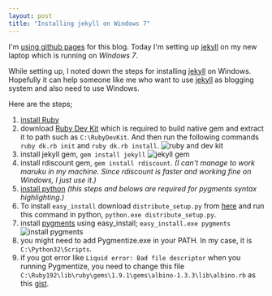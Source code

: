 ```yaml
---
layout: post
title: "Installing jekyll on Windows 7"
---
```


I'm [using github pages][pblog] for this blog. Today I'm setting up [jekyll][] on my new laptop which is running on _Windows 7_.

While setting up, I noted down the steps for installing [jekyll][] on Windows. Hopefully it can help someone like me who want to use [jekyll][] as blogging system and also need to use Windows.

Here are the steps;

1. [install Ruby][install_ruby]
2. download [Ruby Dev Kit][ruby_dev_kit] which is required to build native gem and extract it to path such as `C:\RubyDevKit`. And then run the following commands `ruby dk.rb init` and `ruby dk.rb install`.
  ![ruby and dev kit](http://i.imgur.com/sfxWV.png)
3. install jekyll gem, `gem install jekyll`
  ![jekyll gem](http://i.imgur.com/NgSBU.png)
4. install rdiscount gem, `gem install rdiscount`. _(I can't manage to work maruku in my machine. Since rdiscount is faster and working fine on Windows, I just use it.)_
5. [install python][install_python] _(this steps and belows are required for pygments syntax highlighting.)_
6. To install `easy_install` download `distribute_setup.py` from [here][distribute_setup] and run this command in python, `python.exe distribute_setup.py`.
7. install [pygments][] using easy\_install; `easy_install.exe pygments`
  ![install pygments](http://i.imgur.com/qv7gF.png)
8. you might need to add Pygmentize.exe in your PATH. In my case, it is `C:\Python32\Scripts`.
9. if you got error like `Liquid error: Bad file descriptor` when you running Pygmentize, you need to change this file `C:\Ruby192\lib\ruby\gems\1.9.1\gems\albino-1.3.3\lib\albino.rb` as this [gist][].

[pblog]:http://jittuu.com/2011/10/19/this-blog-is-hosted-on-Github/
[jekyll]:https://github.com/mojombo/jekyll
[install_ruby]:http://rubyinstaller.org/downloads/
[ruby_dev_kit]:http://rubyinstaller.org/downloads/
[install_python]:http://www.python.org/getit/
[distribute_setup]:http://pypi.python.org/pypi/distribute#distribute-setup-py
[pygments]:http://pygments.org/
[gist]:https://gist.github.com/1166390
